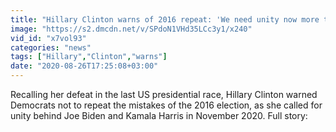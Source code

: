 ```yaml
---
title: "Hillary Clinton warns of 2016 repeat: 'We need unity now more than ever'"
image: "https://s2.dmcdn.net/v/SPdoN1VHd35LCc3y1/x240"
vid_id: "x7vol93"
categories: "news"
tags: ["Hillary","Clinton","warns"]
date: "2020-08-26T17:25:08+03:00"
---
```

Recalling her defeat in the last US presidential race, Hillary Clinton warned Democrats not to repeat the mistakes of the 2016 election, as she called for unity behind Joe Biden and Kamala Harris in November 2020. Full story: 
